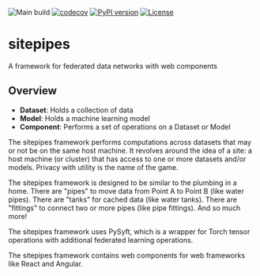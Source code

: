![Main build](https://github.com/MedleyLabs/sitepipes/workflows/Main%20build/badge.svg)
[![codecov](https://codecov.io/gh/MedleyLabs/sitepipes/branch/main/graph/badge.svg?token=WQYN4LCJ78)](undefined)
[![PyPI version](https://badge.fury.io/py/sitepipes.svg)](https://badge.fury.io/py/sitepipes)
[![License](https://img.shields.io/badge/License-Apache%202.0-blue.svg)](https://opensource.org/licenses/Apache-2.0)

# sitepipes

A framework for federated data networks with web components

## Overview

* **Dataset**: Holds a collection of data
* **Model**: Holds a machine learning model
* **Component**: Performs a set of operations on a Dataset or Model

The sitepipes framework performs computations across datasets that may or not be on the same host machine. It revolves around the idea of a site: a host machine (or cluster) that has access to one or more datasets and/or models. Privacy with utility is the name of the game.

The sitepipes framework is designed to be similar to the plumbing in a home. There are "pipes" to move data from Point A to Point B (like water pipes). There are "tanks" for cached data (like water tanks). There are "fittings" to connect two or more pipes (like pipe fittings). And so much more!

The sitepipes framework uses PySyft, which is a wrapper for Torch tensor operations with additional federated learning operations. 

The sitepipes framework contains web components for web frameworks like React and Angular.
